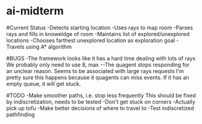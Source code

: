 # ai-midterm

#Current Status
	-Detects starting location
	-Uses rays to map room
	-Parses rays and fills in knoweldge of room
	-Maintains list of explored/unexplored locations
	-Chooses farthest unexplored location as exploration goal
	-Travels using A* algorithm

#BUGS
	-The framework looks like it has a hard time dealing with lots of rays
		We probably only need to use 8, max
	--The quagent stops responding for an unclear reason. Seems to be associated with large rays requests
		I'm pretty sure this happens because it quagents can miss events. If it has an empty queue, it will get stuck.

#TODO
	-Make smoother paths, i.e. stop less frequently
		This should be fixed by indiscretization, needs to be tested
	-Don't get stuck on corners
	-Actually pick up tofu
	-Make better decisions of where to travel to
	-Test indiscretized pathfinding
